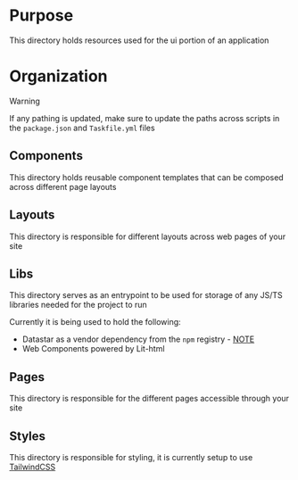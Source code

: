 # Purpose

This directory holds resources used for the ui portion of an application

# Organization

> [!WARNING]  
> If any pathing is updated, make sure to update the paths across scripts in the `package.json` and `Taskfile.yml` files

## Components

This directory holds reusable component templates that can be composed across different page layouts

## Layouts

This directory is responsible for different layouts across web pages of your site

## Libs

This directory serves as an entrypoint to be used for storage of any JS/TS libraries needed for the project to run

Currently it is being used to hold the following:

- Datastar as a vendor dependency from the `npm` registry - [NOTE](./libs/datastar/README.md)
- Web Components powered by Lit-html

## Pages

This directory is responsible for the different pages accessible through your site

## Styles

This directory is responsible for styling, it is currently setup to use [TailwindCSS](https://tailwindcss.com/)
